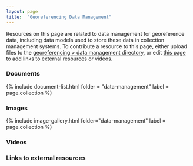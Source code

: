 ```yaml
---
layout: page
title:  "Georeferencing Data Management"
---
```


Resources on this page are related to data management for georeference data, including data models used to store these data in collection management systems. To contribute a resource to this page, either upload files to the [georeferencing > data management directory](), or edit [this page]() to add links to external resources or videos.

### Documents

{% include document-list.html folder = "data-management" label = page.collection %}

### Images

{% include image-gallery.html folder="data-management" label = page.collection %}

### Videos



### Links to external resources
